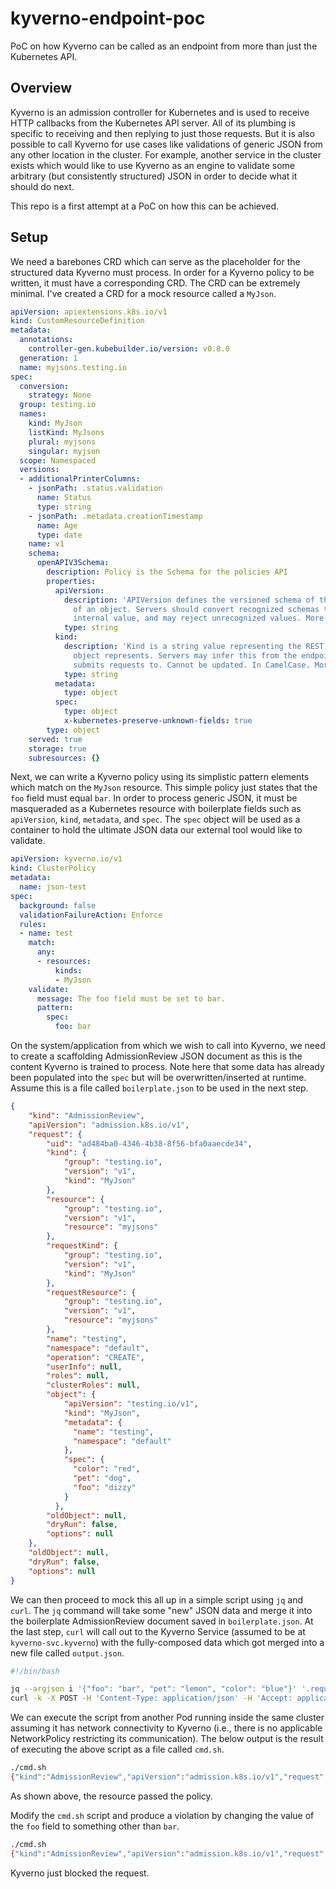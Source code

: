 # kyverno-endpoint-poc
PoC on how Kyverno can be called as an endpoint from more than just the Kubernetes API.

## Overview

Kyverno is an admission controller for Kubernetes and is used to receive HTTP callbacks from the Kubernetes API server. All of its plumbing is specific to receiving and then replying to just those requests. But it is also possible to call Kyverno for use cases like validations of generic JSON from any other location in the cluster. For example, another service in the cluster exists which would like to use Kyverno as an engine to validate some arbitrary (but consistently structured) JSON in order to decide what it should do next.

This repo is a first attempt at a PoC on how this can be achieved.

## Setup

We need a barebones CRD which can serve as the placeholder for the structured data Kyverno must process. In order for a Kyverno policy to be written, it must have a corresponding CRD. The CRD can be extremely minimal. I've created a CRD for a mock resource called a `MyJson`.

```yaml
apiVersion: apiextensions.k8s.io/v1
kind: CustomResourceDefinition
metadata:
  annotations:
    controller-gen.kubebuilder.io/version: v0.8.0
  generation: 1
  name: myjsons.testing.io
spec:
  conversion:
    strategy: None
  group: testing.io
  names:
    kind: MyJson
    listKind: MyJsons
    plural: myjsons
    singular: myjson
  scope: Namespaced
  versions:
  - additionalPrinterColumns:
    - jsonPath: .status.validation
      name: Status
      type: string
    - jsonPath: .metadata.creationTimestamp
      name: Age
      type: date
    name: v1
    schema:
      openAPIV3Schema:
        description: Policy is the Schema for the policies API
        properties:
          apiVersion:
            description: 'APIVersion defines the versioned schema of this representation
              of an object. Servers should convert recognized schemas to the latest
              internal value, and may reject unrecognized values. More info: https://git.k8s.io/community/contributors/devel/sig-architecture/api-conventions.md#resources'
            type: string
          kind:
            description: 'Kind is a string value representing the REST resource this
              object represents. Servers may infer this from the endpoint the client
              submits requests to. Cannot be updated. In CamelCase. More info: https://git.k8s.io/community/contributors/devel/sig-architecture/api-conventions.md#types-kinds'
            type: string
          metadata:
            type: object
          spec:
            type: object
            x-kubernetes-preserve-unknown-fields: true
        type: object
    served: true
    storage: true
    subresources: {}
```

Next, we can write a Kyverno policy using its simplistic pattern elements which match on the `MyJson` resource. This simple policy just states that the `foo` field must equal `bar`. In order to process generic JSON, it must be masqueraded as a Kubernetes resource with boilerplate fields such as `apiVersion`, `kind`, `metadata`, and `spec`. The `spec` object will be used as a container to hold the ultimate JSON data our external tool would like to validate.

```yaml
apiVersion: kyverno.io/v1
kind: ClusterPolicy
metadata:
  name: json-test
spec:
  background: false
  validationFailureAction: Enforce
  rules:
  - name: test
    match:
      any:
      - resources:
          kinds:
          - MyJson
    validate:
      message: The foo field must be set to bar.
      pattern:
        spec:
          foo: bar
```

On the system/application from which we wish to call into Kyverno, we need to create a scaffolding AdmissionReview JSON document as this is the content Kyverno is trained to process. Note here that some data has already been populated into the `spec` but will be overwritten/inserted at runtime. Assume this is a file called `boilerplate.json` to be used in the next step.

```json
{
    "kind": "AdmissionReview",
    "apiVersion": "admission.k8s.io/v1",
    "request": {
        "uid": "ad484ba0-4346-4b38-8f56-bfa0aaecde34",
        "kind": {
            "group": "testing.io",
            "version": "v1",
            "kind": "MyJson"
        },
        "resource": {
            "group": "testing.io",
            "version": "v1",
            "resource": "myjsons"
        },
        "requestKind": {
            "group": "testing.io",
            "version": "v1",
            "kind": "MyJson"
        },
        "requestResource": {
            "group": "testing.io",
            "version": "v1",
            "resource": "myjsons"
        },
        "name": "testing",
        "namespace": "default",
        "operation": "CREATE",
        "userInfo": null,
        "roles": null,
        "clusterRoles": null,
        "object": {
            "apiVersion": "testing.io/v1",
            "kind": "MyJson",
            "metadata": {
              "name": "testing",
              "namespace": "default"
            },
            "spec": {
              "color": "red",
              "pet": "dog",
              "foo": "dizzy"
            }
          },
        "oldObject": null,
        "dryRun": false,
        "options": null
    },
    "oldObject": null,
    "dryRun": false,
    "options": null
}
```

We can then proceed to mock this all up in a simple script using `jq` and `curl`. The `jq` command will take some "new" JSON data and merge it into the boilerplate AdmissionReview document saved in `boilerplate.json`. At the last step, `curl` will call out to the Kyverno Service (assumed to be at `kyverno-svc.kyverno`) with the fully-composed data which got merged into a new file called `output.json`.

```bash
#!/bin/bash

jq --argjson i '{"foo": "bar", "pet": "lemon", "color": "blue"}' '.request.object.spec |= . + $i' boilerplate.json > output.json
curl -k -X POST -H 'Content-Type: application/json' -H 'Accept: application/json' https://kyverno-svc.kyverno:443/validate/fail --data-binary "@output.json"
```

We can execute the script from another Pod running inside the same cluster assuming it has network connectivity to Kyverno (i.e., there is no applicable NetworkPolicy restricting its communication). The below output is the result of executing the above script as a file called `cmd.sh`.

```bash
./cmd.sh 
{"kind":"AdmissionReview","apiVersion":"admission.k8s.io/v1","request":{"uid":"ad484ba0-4346-4b38-8f56-bfa0aaecde34","kind":{"group":"testing.io","version":"v1","kind":"MyJson"},"resource":{"group":"testing.io","version":"v1","resource":"myjsons"},"requestKind":{"group":"testing.io","version":"v1","kind":"MyJson"},"requestResource":{"group":"testing.io","version":"v1","resource":"myjsons"},"name":"testing","namespace":"default","operation":"CREATE","userInfo":{},"object":{"apiVersion":"testing.io/v1","kind":"MyJson","metadata":{"name":"testing","namespace":"default"},"spec":{"color":"blue","pet":"lemon","foo":"bar"}},"oldObject":null,"dryRun":false,"options":null},"response":{"uid":"ad484ba0-4346-4b38-8f56-bfa0aaecde34","allowed":true}}
```

As shown above, the resource passed the policy.

Modify the `cmd.sh` script and produce a violation by changing the value of the `foo` field to something other than `bar`.

```bash
./cmd.sh 
{"kind":"AdmissionReview","apiVersion":"admission.k8s.io/v1","request":{"uid":"ad484ba0-4346-4b38-8f56-bfa0aaecde34","kind":{"group":"testing.io","version":"v1","kind":"MyJson"},"resource":{"group":"testing.io","version":"v1","resource":"myjsons"},"requestKind":{"group":"testing.io","version":"v1","kind":"MyJson"},"requestResource":{"group":"testing.io","version":"v1","resource":"myjsons"},"name":"testing","namespace":"default","operation":"CREATE","userInfo":{},"object":{"apiVersion":"testing.io/v1","kind":"MyJson","metadata":{"name":"testing","namespace":"default"},"spec":{"color":"blue","pet":"lemon","foo":"junk"}},"oldObject":null,"dryRun":false,"options":null},"response":{"uid":"ad484ba0-4346-4b38-8f56-bfa0aaecde34","allowed":false,"status":{"metadata":{},"status":"Failure","message":"\n\nresource MyJson/default/testing was blocked due to the following policies \n\njson-test:\n  test: 'validation error: The foo field must be set to bar. rule test failed at path\n    /spec/foo/'\n"}}}
```

Kyverno just blocked the request.
